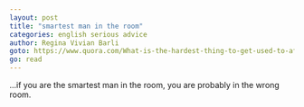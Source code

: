 ```yaml
---
layout: post
title: "smartest man in the room"
categories: english serious advice
author: Regina Vivian Barli
goto: https://www.quora.com/What-is-the-hardest-thing-to-get-used-to-after-coming-to-Singapore?ref=speak.junglestar.org
go: read
---
```

...if you are the smartest man in the room, you are probably in the wrong room.
